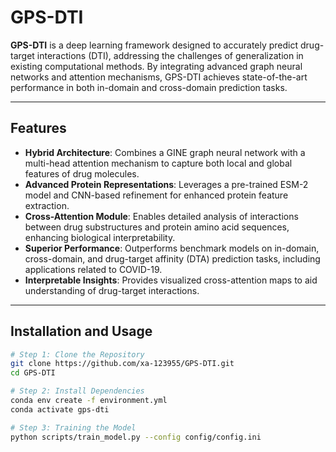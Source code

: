# GPS-DTI

**GPS-DTI** is a deep learning framework designed to accurately predict drug-target interactions (DTI), addressing the challenges of generalization in existing computational methods. By integrating advanced graph neural networks and attention mechanisms, GPS-DTI achieves state-of-the-art performance in both in-domain and cross-domain prediction tasks.

---

## Features

- **Hybrid Architecture**: Combines a GINE graph neural network with a multi-head attention mechanism to capture both local and global features of drug molecules.
- **Advanced Protein Representations**: Leverages a pre-trained ESM-2 model and CNN-based refinement for enhanced protein feature extraction.
- **Cross-Attention Module**: Enables detailed analysis of interactions between drug substructures and protein amino acid sequences, enhancing biological interpretability.
- **Superior Performance**: Outperforms benchmark models on in-domain, cross-domain, and drug-target affinity (DTA) prediction tasks, including applications related to COVID-19.
- **Interpretable Insights**: Provides visualized cross-attention maps to aid understanding of drug-target interactions.

---

## Installation and Usage

```bash
# Step 1: Clone the Repository
git clone https://github.com/xa-123955/GPS-DTI.git
cd GPS-DTI

# Step 2: Install Dependencies
conda env create -f environment.yml
conda activate gps-dti

# Step 3: Training the Model
python scripts/train_model.py --config config/config.ini

